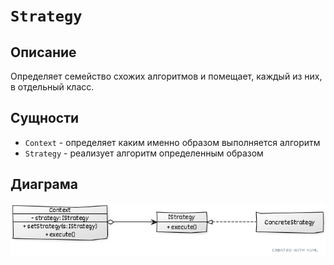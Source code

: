 # ```Strategy```

## Описание
Определяет семейство схожих алгоритмов и помещает, каждый из них, в отдельный класс.

## Сущности
* ```Context``` - определяет каким именно образом выполняется алгоритм
* ```Strategy``` - реализует алгоритм определенным образом

## Диаграма
![uml](0.png)